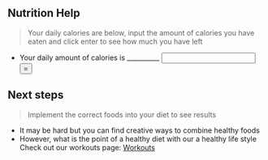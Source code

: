 ## Nutrition Help
> Your daily calories are below, input the amount of calories you have eaten and click enter to see how much you have left
- Your daily amount of calories is __________
   <input type="number" id="C2">
   <button onclick="calc()">=</button>
   <div id="result"></div>
 
 <script>
       function calc() {
           var a = Number(document.getElementById("C1").innerHTML);
           var b = Number(document.getElementById("C2").value);
           var result = a - b;
           document.getElementById("result").innerHTML = result;
       }
   </script>


## Next steps
> Implement the correct foods into your diet to see results
- It may be hard but you can find creative ways to combine healthy foods
- However, what is the point of a healthy diet with our a healthy life style Check out our workouts page:  [Workouts](https://jakewarren2414.github.io/dolphins2/workout)
<div style="padding: 150px;">
</div